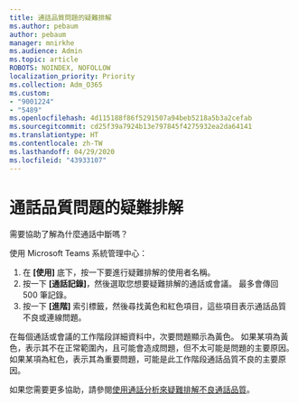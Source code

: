```yaml
---
title: 通話品質問題的疑難排解
ms.author: pebaum
author: pebaum
manager: mnirkhe
ms.audience: Admin
ms.topic: article
ROBOTS: NOINDEX, NOFOLLOW
localization_priority: Priority
ms.collection: Adm_O365
ms.custom:
- "9001224"
- "5489"
ms.openlocfilehash: 4d115188f86f5291507a94beb5218a5b3a2cefab
ms.sourcegitcommit: cd25f39a7924b13e797845f4275932ea2da64141
ms.translationtype: HT
ms.contentlocale: zh-TW
ms.lasthandoff: 04/29/2020
ms.locfileid: "43933107"
---
```

# <a name="troubleshoot-call-quality-problems"></a>通話品質問題的疑難排解

需要協助了解為什麼通話中斷嗎？

使用 Microsoft Teams 系統管理中心：

1. 在 **[使用]** 底下，按一下要進行疑難排解的使用者名稱。
2. 按一下 **[通話記錄]**，然後選取您想要疑難排解的通話或會議。 最多會傳回 500 筆記錄。
3. 按一下 **[進階]** 索引標籤，然後尋找黃色和紅色項目，這些項目表示通話品質不良或連線問題。

在每個通話或會議的工作階段詳細資料中，次要問題顯示為黃色。 如果某項為黃色，表示其不在正常範圍內，且可能會造成問題，但不太可能是問題的主要原因。 如果某項為紅色，表示其為重要問題，可能是此工作階段通話品質不良的主要原因。

如果您需要更多協助，請參閱[使用通話分析來疑難排解不良通話品質](https://docs.microsoft.com/microsoftteams/use-call-analytics-to-troubleshoot-poor-call-quality#troubleshoot-call-quality-problems-using-call-analytics)。
